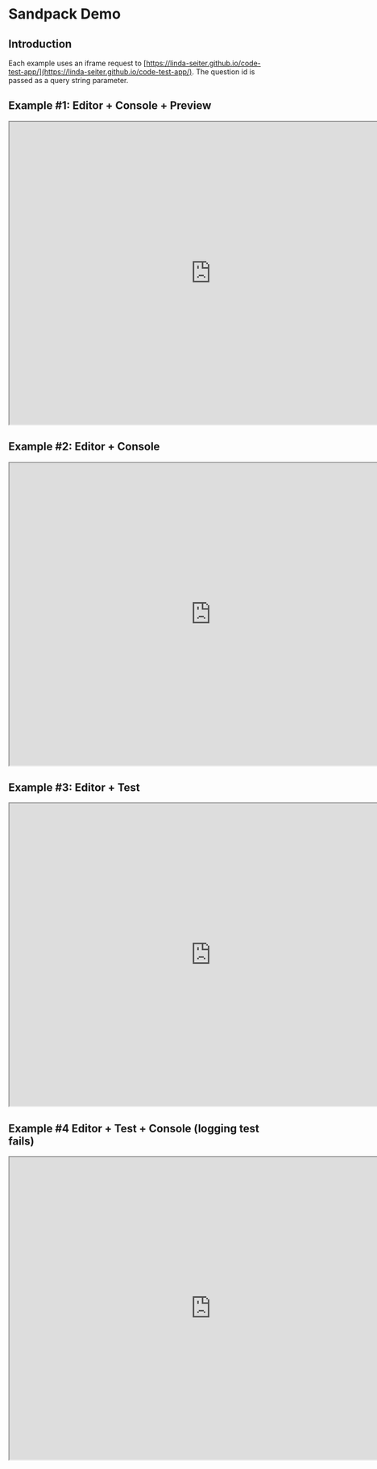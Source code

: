 # Sandpack Demo

## Introduction

Each example uses an iframe request to
[https://linda-seiter.github.io/code-test-app/](https://linda-seiter.github.io/code-test-app/).
The question id is passed as a query string parameter.

## Example #1: Editor + Console + Preview

<iframe width="800" height="600" src="https://linda-seiter.github.io/code-test-app"></iframe>

## Example #2: Editor + Console

<iframe width="800" height="600" src="https://linda-seiter.github.io/code-test-app/?id=2"></iframe>

## Example #3: Editor + Test

<iframe width="800" height="600" src="https://linda-seiter.github.io/code-test-app/?id=3"></iframe>

## Example #4 Editor + Test + Console (logging test fails)

<iframe width="800" height="600" src="https://linda-seiter.github.io/code-test-app/?id=4"></iframe>
